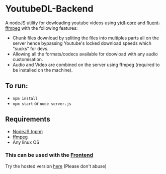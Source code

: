 # YoutubeDL-Backend

A nodeJS utility for dowloading youtube videos using [ytdl-core](https://github.com/fent/node-ytdl-core) and [fluent-ffmpeg](https://github.com/fluent-ffmpeg/node-fluent-ffmpeg) with the following features:
- Chunk files download by spliting the files into multiples parts all on the server hence bypassing Youtube's locked download speeds which "sucks" for devs.
- Allowing all the formats/codecs available for doowload with any audio customisation.
- Audio and Video are combined on the server using ffmpeg (required to be installed on the machine).

## To run:
- `npm install`
- `npm start` or `node server.js`

## Requirements
- [NodeJS (npm)](https://nodejs.org/en/)
- [ffmpeg](https://ffmpeg.org/download.html)
- Any linux OS

### This can be used with the [Frontend](https://github.com/akhil-rana/youtubedl)

Try the hosted version [here](https://myownyoutubedl.herokuapp.com) (Please don't abuse)
